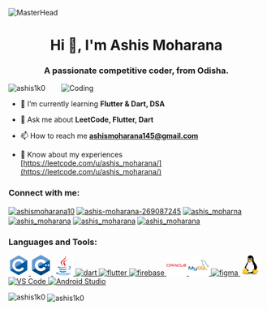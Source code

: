 ![MasterHead](https://user-images.githubusercontent.com/90236635/232446433-d5540fa2-fe28-4bb8-b929-cdb51fe61336.gif)

<h1 align="center">Hi 👋, I'm Ashis Moharana</h1>
<h3 align="center">A passionate competitive coder, from Odisha.</h3>
<img align="right" alt="Coding" width="400" src="https://camo.githubusercontent.com/2366b34bb903c09617990fb5fff4622f3e941349e846ddb7e73df872a9d21233/68747470733a2f2f63646e2e6472696262626c652e636f6d2f75736572732f3733303730332f73637265656e73686f74732f363538313234332f6176656e746f2e676966">

<p align="left"> <img src="https://komarev.com/ghpvc/?username=ashis1k0&label=Profile%20views&color=0e75b6&style=flat" alt="ashis1k0" /> </p>

- 🌱 I’m currently learning **Flutter & Dart, DSA**

- 💬 Ask me about **LeetCode, Flutter, Dart**

- 📫 How to reach me **ashismoharana145@gmail.com**

- 📄 Know about my experiences [https://leetcode.com/u/ashis_moharana/](https://leetcode.com/u/ashis_moharana/)

<h3 align="left">Connect with me:</h3>
<p align="left">
<a href="https://twitter.com/ashismoharana10" target="blank"><img align="center" src="https://raw.githubusercontent.com/rahuldkjain/github-profile-readme-generator/master/src/images/icons/Social/twitter.svg" alt="ashismoharana10" height="30" width="40" /></a>
<a href="https://linkedin.com/in/ashis-moharana-269087245" target="blank"><img align="center" src="https://raw.githubusercontent.com/rahuldkjain/github-profile-readme-generator/master/src/images/icons/Social/linked-in-alt.svg" alt="ashis-moharana-269087245" height="30" width="40" /></a>
<a href="https://instagram.com/ashis_moharna" target="blank"><img align="center" src="https://raw.githubusercontent.com/rahuldkjain/github-profile-readme-generator/master/src/images/icons/Social/instagram.svg" alt="ashis_moharna" height="30" width="40" /></a>
<a href="https://www.leetcode.com/ashis_moharana" target="blank"><img align="center" src="https://raw.githubusercontent.com/rahuldkjain/github-profile-readme-generator/master/src/images/icons/Social/leet-code.svg" alt="ashis_moharana" height="30" width="40" /></a>
<a href="https://www.geeksforgeeks.org/user/ashis_moharana/" target="blank"><img align="center" src="https://media.geeksforgeeks.org/gfg-gg-logo.svg" alt="ashis_moharana" height="30" width="40" /></a>
<a href="https://codolio.com/profile/Ashis_Moharana" target="blank"><img align="center" src="https://codolio.com/codolio_assets/codolio.svg" alt="ashis_moharana" height="30" width="40" /> </a>
</p>

<h3 align="left">Languages and Tools:</h3>
<p align="left"> <a href="https://www.cprogramming.com/" target="_blank" rel="noreferrer"> <img src="https://raw.githubusercontent.com/devicons/devicon/master/icons/c/c-original.svg" alt="c" width="40" height="40"/> </a> <a href="https://www.w3schools.com/cpp/" target="_blank" rel="noreferrer"> <img src="https://raw.githubusercontent.com/devicons/devicon/master/icons/cplusplus/cplusplus-original.svg" alt="cplusplus" width="40" height="40"/> </a> <a href="https://www.java.com" target="_blank" rel="noreferrer"> <img src="https://raw.githubusercontent.com/devicons/devicon/master/icons/java/java-original.svg" alt="java" width="40" height="40"/> </a> <a href="https://dart.dev" target="_blank" rel="noreferrer"> <img src="https://www.vectorlogo.zone/logos/dartlang/dartlang-icon.svg" alt="dart" width="40" height="40"/> </a> <a href="https://flutter.dev" target="_blank" rel="noreferrer"> <img src="https://www.vectorlogo.zone/logos/flutterio/flutterio-icon.svg" alt="flutter" width="40" height="40"/> </a> <a href="https://firebase.google.com/" target="_blank" rel="noreferrer"> <img src="https://www.vectorlogo.zone/logos/firebase/firebase-icon.svg" alt="firebase" width="40" height="40"/> </a> <a href="https://www.oracle.com/" target="_blank" rel="noreferrer"> <img src="https://raw.githubusercontent.com/devicons/devicon/master/icons/oracle/oracle-original.svg" alt="oracle" width="40" height="40"/> </a> <a href="https://www.mysql.com/" target="_blank" rel="noreferrer"> <img src="https://raw.githubusercontent.com/devicons/devicon/master/icons/mysql/mysql-original-wordmark.svg" alt="mysql" width="40" height="40"/> </a> <a href="https://www.figma.com/" target="_blank" rel="noreferrer"> <img src="https://www.vectorlogo.zone/logos/figma/figma-icon.svg" alt="figma" width="40" height="40"/> </a> <a href="https://www.linux.org/" target="_blank" rel="noreferrer"> <img src="https://raw.githubusercontent.com/devicons/devicon/master/icons/linux/linux-original.svg" alt="linux" width="40" height="40"/> </a> </a> <a href="https://code.visualstudio.com/" target="_blank" rel="noreferrer"> <img src="https://upload.wikimedia.org/wikipedia/commons/thumb/9/9a/Visual_Studio_Code_1.35_icon.svg/512px-Visual_Studio_Code_1.35_icon.svg.png?20210804221519" alt="VS Code" width="40" height="40"/> </a> <a href="https://developer.android.com/studio" target="_blank" rel="noreferrer"> <img src="https://blogger.googleusercontent.com/img/b/R29vZ2xl/AVvXsEga62sqkytResRblzNDhLA5qA8Dbrxr1ty5ojoHRxuZcA2p3LhMZRpmB4UeN0T2oxqCRmArZeVT6TuiKtAIJdaTcyIWrZXgSHcHad-wwMjehJ8AEnaiygfCSvwaXAgw5xIy_a9vL5lQVSf2/s1600/image8.png" alt="Android Studio" width="40" height="40"/> </a> </p>

<p><img align="left" src="https://github-readme-stats.vercel.app/api/top-langs?username=ashis1k0&show_icons=true&locale=en&layout=compact" alt="ashis1k0" /></p>

<p>&nbsp;<img align="center" src="https://github-readme-stats.vercel.app/api?username=ashis1k0&show_icons=true&locale=en" alt="ashis1k0" /></p>
